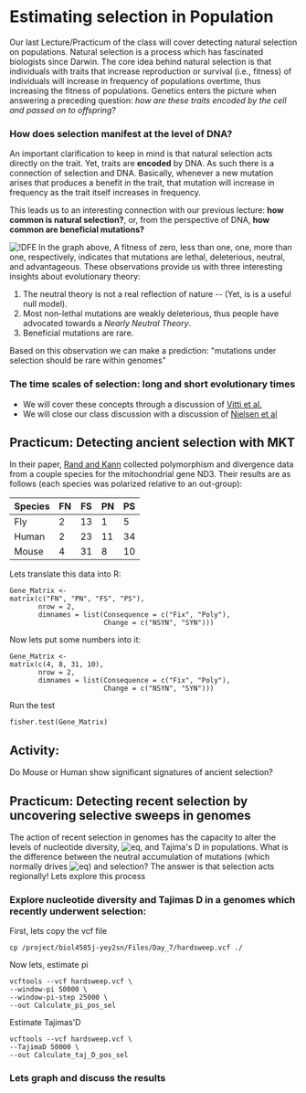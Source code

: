 # Estimating selection in Population

Our last Lecture/Practicum of the class will cover detecting natural selection on populations. Natural selection is a process which has fascinated biologists since Darwin. The core idea behind natural selection is that individuals with traits that increase reproduction or survival (i.e., fitness) of individuals will increase in frequency of populations overtime, thus increasing the fitness of populations. Genetics  enters the picture when answering a preceding question: _how are these traits encoded by the cell and passed on to offspring_?

### How does selection manifest at the level of DNA?
An important clarification to keep in mind is that natural selection acts directly on the trait. Yet,  traits are **encoded** by DNA. As such there is a connection of selection and DNA. Basically, whenever a new mutation arises that produces a benefit in the trait, that mutation will increase in frequency as the  trait itself increases in frequency.

This leads us to an interesting connection with our previous lecture: **how common is natural selection?**, or, from the perspective of DNA, **how common are beneficial mutations?** 

![!DFE](https://upload.wikimedia.org/wikipedia/commons/thumb/f/f9/DFE_in_VSV.png/360px-DFE_in_VSV.png)
In the graph above, A fitness of zero, less than one, one, more than one, respectively, indicates that mutations are lethal, deleterious, neutral, and advantageous. These observations provide us with three interesting insights about evolutionary theory:

1. The neutral theory is not a real reflection of nature -- (Yet, is is a useful null model).
2. Most non-lethal mutations are weakly deleterious, thus people have advocated towards a _Nearly Neutral Theory_.
3. Beneficial mutations are rare.

Based on this observation we can make a prediction: "mutations under selection should be rare within genomes"    

### The time scales of selection: long and short evolutionary times

* We will cover these concepts through a discussion of [Vitti et al.](https://www.annualreviews.org/doi/abs/10.1146/annurev-genet-111212-133526)
* We will close our class discussion with a discussion of [Nielsen et al](https://www.annualreviews.org/doi/abs/10.1146/annurev.genet.39.073003.112420)

## Practicum: Detecting ancient selection with MKT
In their paper, [Rand and Kann](https://academic.oup.com/mbe/article/13/6/735/1023445) collected polymorphism and divergence data from a couple species for the mitochondrial gene ND3. Their results are as follows (each species was polarized relative to an out-group):

| Species 	| FN 	| FS 	| PN 	| PS 	|
|---------	|----	|----	|----	|----	|
| Fly     	| 2  	| 13 	| 1  	| 5  	|
| Human   	| 2  	| 23 	| 11 	| 34 	|
| Mouse   	| 4  	| 31 	| 8  	| 10 	|

Lets translate this data into R:

```
Gene_Matrix <-
matrix(c("FN", "PN", "FS", "PS"),
       nrow = 2,
       dimnames = list(Consequence = c("Fix", "Poly"),
                       Change = c("NSYN", "SYN")))
```
Now lets put some numbers into it:
```
Gene_Matrix <-
matrix(c(4, 8, 31, 10),
       nrow = 2,
       dimnames = list(Consequence = c("Fix", "Poly"),
                       Change = c("NSYN", "SYN")))
```
Run the test
```
fisher.test(Gene_Matrix)
```
## Activity: 

Do Mouse or Human show significant signatures of ancient selection?

## Practicum: Detecting recent selection by uncovering selective sweeps in genomes

The action of recent selection in genomes has the capacity to alter the levels of nucleotide diversity, ![eq ](https://latex.codecogs.com/gif.latex?\large&space;\color{Magenta}\pi), and Tajima's D in populations. What is the difference between the neutral accumulation of mutations (which normally drives ![eq ](https://latex.codecogs.com/gif.latex?\large&space;\color{Magenta}\pi)) and selection? The answer is that selection acts regionally! Lets explore this process

### Explore nucleotide diversity and Tajimas D in a genomes which recently underwent selection:

First, lets copy the vcf file

```
cp /project/biol4585j-yey2sn/Files/Day_7/hardsweep.vcf ./
```

Now lets, estimate pi
```
vcftools --vcf hardsweep.vcf \
--window-pi 50000 \
--window-pi-step 25000 \
--out Calculate_pi_pos_sel
```

Estimate Tajimas'D
```
vcftools --vcf hardsweep.vcf \
--TajimaD 50000 \
--out Calculate_taj_D_pos_sel
```

### Lets graph and discuss the results 


